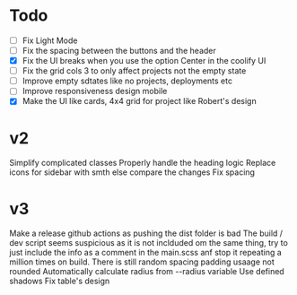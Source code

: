 # Todo

- [ ] Fix Light Mode
- [ ] Fix the spacing between the buttons and the header
- [x] Fix the UI breaks when you use the option Center in the coolify UI
- [ ] Fix the grid cols 3 to only affect projects not the empty state
- [ ] Improve empty sdtates like no projects, deployments etc
- [ ] Improve responsiveness design mobile
- [x] Make the UI like cards, 4x4 grid for project like Robert's design

# v2

Simplify complicated classes
Properly handle the heading logic
Replace icons for sidebar with smth else
compare the changes
Fix spacing

# v3

Make a release github actions as pushing the dist folder is bad
The build / dev script seems suspicious as it is not inclduded om the same thing, try to just include the info as a comment in the main.scss anf stop it repeating a million times on build.
There is still random spacing padding usaage not rounded
Automatically calculate radius from --radius variable
Use defined shadows
Fix table's design